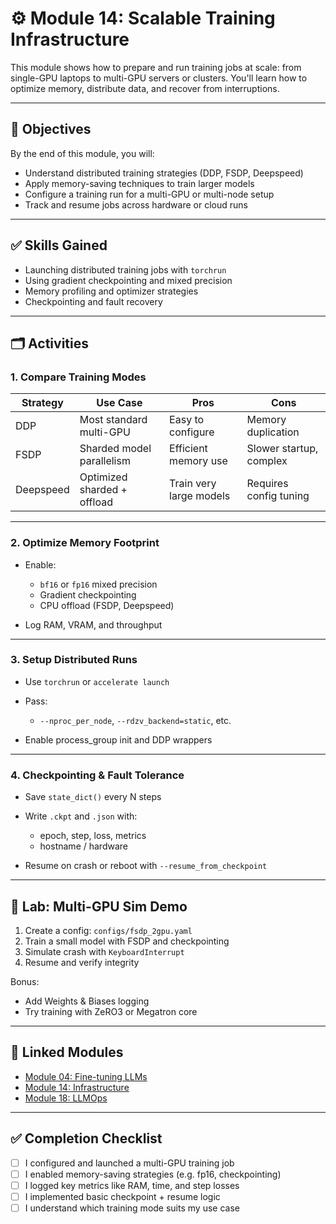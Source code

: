 # ⚙️ Module 14: Scalable Training Infrastructure

This module shows how to prepare and run training jobs at scale: from single-GPU laptops to multi-GPU servers or clusters. You'll learn how to optimize memory, distribute data, and recover from interruptions.

---

## 🎯 Objectives

By the end of this module, you will:

* Understand distributed training strategies (DDP, FSDP, Deepspeed)
* Apply memory-saving techniques to train larger models
* Configure a training run for a multi-GPU or multi-node setup
* Track and resume jobs across hardware or cloud runs

---

## ✅ Skills Gained

* Launching distributed training jobs with `torchrun`
* Using gradient checkpointing and mixed precision
* Memory profiling and optimizer strategies
* Checkpointing and fault recovery

---

## 🗂️ Activities

### 1. Compare Training Modes

| Strategy  | Use Case                    | Pros                    | Cons                    |
| --------- | --------------------------- | ----------------------- | ----------------------- |
| DDP       | Most standard multi-GPU     | Easy to configure       | Memory duplication      |
| FSDP      | Sharded model parallelism   | Efficient memory use    | Slower startup, complex |
| Deepspeed | Optimized sharded + offload | Train very large models | Requires config tuning  |

---

### 2. Optimize Memory Footprint

* Enable:

  * `bf16` or `fp16` mixed precision
  * Gradient checkpointing
  * CPU offload (FSDP, Deepspeed)
* Log RAM, VRAM, and throughput

---

### 3. Setup Distributed Runs

* Use `torchrun` or `accelerate launch`
* Pass:

  * `--nproc_per_node`, `--rdzv_backend=static`, etc.
* Enable process\_group init and DDP wrappers

---

### 4. Checkpointing & Fault Tolerance

* Save `state_dict()` every N steps
* Write `.ckpt` and `.json` with:

  * epoch, step, loss, metrics
  * hostname / hardware
* Resume on crash or reboot with `--resume_from_checkpoint`

---

## 🧪 Lab: Multi-GPU Sim Demo

1. Create a config: `configs/fsdp_2gpu.yaml`
2. Train a small model with FSDP and checkpointing
3. Simulate crash with `KeyboardInterrupt`
4. Resume and verify integrity

Bonus:

* Add Weights & Biases logging
* Try training with ZeRO3 or Megatron core

---

## 🔗 Linked Modules

* [Module 04: Fine-tuning LLMs](../04_Finetuning_LLMs_%28from_scratch_and_adapters%29/README.md)
* [Module 14: Infrastructure](/README.md)
* [Module 18: LLMOps](../18_LLMOps_&_Model_Lifecycle_Management/README.md)

---

## ✅ Completion Checklist

* [ ] I configured and launched a multi-GPU training job
* [ ] I enabled memory-saving strategies (e.g. fp16, checkpointing)
* [ ] I logged key metrics like RAM, time, and step losses
* [ ] I implemented basic checkpoint + resume logic
* [ ] I understand which training mode suits my use case
